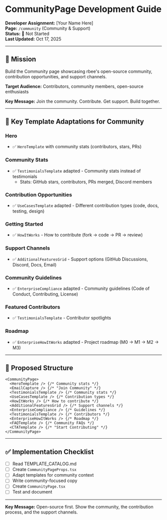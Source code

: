# CommunityPage Development Guide

**Developer Assignment:** [Your Name Here]  
**Page:** `/community` (Community & Support)  
**Status:** 🔴 Not Started  
**Last Updated:** Oct 17, 2025

---

## 🎯 Mission

Build the Community page showcasing rbee's open-source community, contribution opportunities, and support channels.

**Target Audience:** Contributors, community members, open-source enthusiasts

**Key Message:** Join the community. Contribute. Get support. Build together.

---

## 🔄 Key Template Adaptations for Community

### Hero
- ✅ `HeroTemplate` with community stats (contributors, stars, PRs)

### Community Stats
- ✅ `TestimonialsTemplate` adapted - Community stats instead of testimonials
  - Stats: GitHub stars, contributors, PRs merged, Discord members

### Contribution Opportunities
- ✅ `UseCasesTemplate` adapted - Different contribution types (code, docs, testing, design)

### Getting Started
- ✅ `HowItWorks` - How to contribute (fork → code → PR → review)

### Support Channels
- ✅ `AdditionalFeaturesGrid` - Support options (GitHub Discussions, Discord, Docs, Email)

### Community Guidelines
- ✅ `EnterpriseCompliance` adapted - Community guidelines (Code of Conduct, Contributing, License)

### Featured Contributors
- ✅ `TestimonialsTemplate` - Contributor spotlights

### Roadmap
- ✅ `EnterpriseHowItWorks` adapted - Project roadmap (M0 → M1 → M2 → M3)

---

## 📐 Proposed Structure

```tsx
<CommunityPage>
  <HeroTemplate /> {/* Community stats */}
  <EmailCapture /> {/* "Join Community" */}
  <TestimonialsTemplate /> {/* Community stats */}
  <UseCasesTemplate /> {/* Contribution types */}
  <HowItWorks /> {/* How to contribute */}
  <AdditionalFeaturesGrid /> {/* Support channels */}
  <EnterpriseCompliance /> {/* Guidelines */}
  <TestimonialsTemplate /> {/* Contributors */}
  <EnterpriseHowItWorks /> {/* Roadmap */}
  <FAQTemplate /> {/* Community FAQs */}
  <CTATemplate /> {/* "Start Contributing" */}
</CommunityPage>
```

---

## ✅ Implementation Checklist

- [ ] Read TEMPLATE_CATALOG.md
- [ ] Create `CommunityPageProps.tsx`
- [ ] Adapt templates for community context
- [ ] Write community-focused copy
- [ ] Create `CommunityPage.tsx`
- [ ] Test and document

---

**Key Message:** Open-source first. Show the community, the contribution process, and the support channels.
